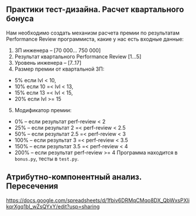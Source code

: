 ## Практики тест-дизайна. Расчет квартального бонуса
Нам необходимо создать механизм расчета премии по результатам Performance Review программиста,
какие у нас есть входные данные:
1. ЗП инженера – [70 000... 750 000]
2. Результат квартального Performance Review [1...5]
3. Уровень инженера – [7..17]
4. Размер премии от квартальной ЗП:
- 5% если lvl < 10,
- 10% если 10 =< lvl < 13,
- 15% если 13 =< lvl < 15,
- 20% если lvl >= 15
5. Модификатор премии:
- 0% – если результат perf-review < 2
- 25% – если результат 2 =< perf-review < 2.5
- 50% – если результат 2.5 =< perf-review < 3
- 100% – если результат 3 =< perf-review < 3.5
- 150% – если результат 3.5 =< perf-review < 4
- 200% – если результат perf-review >= 4
Программа находится в `bonus.py`, тесты в `test.py`.

## Атрибутно-компонентный анализ. Пересечения
https://docs.google.com/spreadsheets/d/1fbiv6DRMqCMqo8DX_QbWxsPXlikqrXgq1bI_wZsQYxY/edit?usp=sharing
